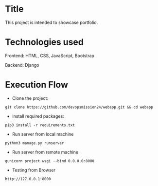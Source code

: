 # Title
This project is intended to showcase portfolio.

# Technologies used
Frontend:  HTML, CSS, JavaScript, Bootstrap

Backend: Django

# Execution Flow
* Clone the project:
```
git clone https://github.com/devopsmission24/webapp.git && cd webapp
```
* Install required packages:
```
pip3 install -r requirements.txt
```
* Run server from local machine
```
python3 manage.py runserver
```
* Run server from remote machine
```
gunicorn project.wsgi --bind 0.0.0.0:8000
```
* Testing from Browser
```
http://127.0.0.1:8000
```